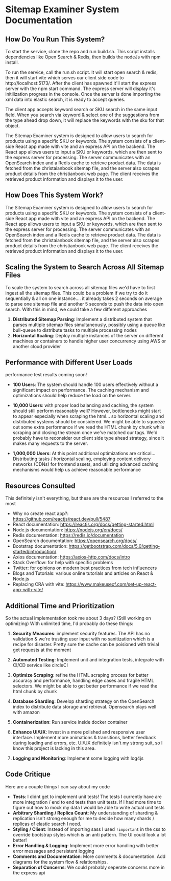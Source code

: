 # Sitemap Examiner System Documentation

## How Do You Run This System?
To start the service, clone the repo and run build.sh. This script installs dependencies like Open Search & Redis, then builds the nodeJs with npm install.

To run the service, call the run.sh script. It will start open search & redis, then it will start vite which serves our client side code to http://localhost:5173/. After the client has spawned it'll start the express server with the npm start command. The express server will display it's initilization progress in the console. Once the server is done importing the xml data into elastic search, it is ready to accept queries. 

The client app accepts keyword search or SKU search in the same input field. When you search via keyword & select one of the suggestions from the type ahead drop down, it will replace the keywords with the sku for that object.

The Sitemap Examiner system is designed to allow users to search for products using a specific SKU or keywords. The system consists of a client-side React app made with vite and an express API on the backend. The React app allows users to input a SKU or keywords, which are then sent to the express server for processing. The server communicates with an OpenSearch index and a Redis cache to retrieve product data. The data is fetched from the christaianbook sitemap file, and the server also scrapes product details from the christianbook web page. The client receives the retrieved product information and displays it to the user.
## How Does This System Work?
The Sitemap Examiner system is designed to allow users to search for products using a specific SKU or keywords. The system consists of a client-side React app made with vite and an express API on the backend. The React app allows users to input a SKU or keywords, which are then sent to the express server for processing. The server communicates with an OpenSearch index and a Redis cache to retrieve product data. The data is fetched from the christaianbook sitemap file, and the server also scrapes product details from the christianbook web page. The client receives the retrieved product information and displays it to the user.

## Scaling the System to Search Across All Sitemap Files
To scale the system to search across all sitemap files we'd have to first ingest all the sitemap files. This could be a problem if we try to do it sequentially & all on one instance.... it already takes 2 seconds on average to parse one sitemap file and another 5 seconds to push the data into open search. With this in mind, we could take a few different approaches

1. **Distributed Sitemap Parsing**: Implement a distributed system that parses multiple sitemap files simultaneously, possibly using a queue like bull-queue to distribute tasks to multiple processing nodes
2. **Horizontal Scaling**: Deploy multiple instances of the server on different machines or containers to handle higher user concurrency using AWS or another cloud provider

## Performance with Different User Loads
performance test results coming soon!

- **100 Users**: The system should handle 100 users effectively without a significant impact on performance. The caching mechanism and optimizations should help reduce the load on the server.

- **10,000 Users**: with proper load balancing and caching, the system should still perform reasonably well? However, bottlenecks might start to appear especially when scraping the html... so horizontal scaling and distributed systems should be considered. 
We might be able to squeeze out some extra performance if we read the HTML chunk by chunk while scraping and closing the stream once we've matched our tags.
We'd probably have to reconsider our client side type ahead strategy, since it makes many requests to the server.

- **1,000,000 Users**: At this point additional optimizations are critical... Distributing tasks / horizontal scaling, employing content delivery networks (CDNs) for frontend assets, and utilizing advanced caching mechanisms would help us achieve reasonable performance

## Resources Consulted
This definitely isn't everything, but these are the resources I referred to the most

- Why no create react app?: https://github.com/reactjs/react.dev/pull/5487
- React documentation: https://reactjs.org/docs/getting-started.html
- Node.js documentation: https://nodejs.org/en/docs/
- Redis documentation: https://redis.io/documentation
- OpenSearch documentation: https://opensearch.org/docs/
- Bootstrap documentation: https://getbootstrap.com/docs/5.0/getting-started/introduction/
- Axios documentation: https://axios-http.com/docs/intro
- Stack Overflow: for help with specific problems
- Twitter: for opinions on modern best practices from tech influencers
- Blogs and Tutorials: various online tutorials and articles on React & Node.js
- Replacing CRA with vite: https://www.makeuseof.com/set-up-react-app-with-vite/

## Additional Time and Prioritization
So the actual implementation took me about 3 days? (Still working on optimizing) 
With unlimited time, I'd probably do these things:

1. **Security Measures**: implement security features. The API has no validation & we're trusting user input with no sanitization which is a recipe for disaster. Pretty sure the cache can be poisioned with trivial get requests at the moment

2. **Automated Testing**: Implement unit and integration tests, integrate with CI/CD service like circleCI

3. **Optimize Scraping**: refine the HTML scraping process for better accuracy and performance, handling edge cases and fragile HTML selectors. We might be able to get better performance if we read the html chunk by chunk

4. **Database Sharding**: Develop sharding strategy on the OpenSearch index to distribute data storage and retrieval. Opensearch plays well with amazon

5. **Containerization**: Run service inside docker container

6. **Enhance UI/UX**: Invest in a more polished and responsive user interface. Implement more animations & transitions, better feedback during loading and errors, etc. UI/UX definitely isn't my strong suit, so I know this project is lacking in this area.

7. **Logging and Monitoring**: Implement some logging with log4js


## Code Critique
Here are a couple things I can say about my code

- **Tests**: I didnt get to implement unit tests! The tests I currently have are more integration / end to end tests than unit tests. If I had more time to figure out how to mock my data I would be able to write actual unit tests
- **Arbitrary Sharding / Replica Count**: My understanding of sharding & replication isn't strong enough for me to decide how many shards / replicas of elastic search I need.
- **Styling / Client**: Instead of importing sass I used `!important` in the css to override bootstrap styles which is an anti pattern. The UI could look a lot better!
- **Error Handling & Logging**: Implement more error handling with better error messages and persistent logging
- **Comments and Documentation**: More comments & documentation. Add diagrams for the system flow & relationships.
- **Separation of Concerns**: We could probably seperate concerns more in the express api
